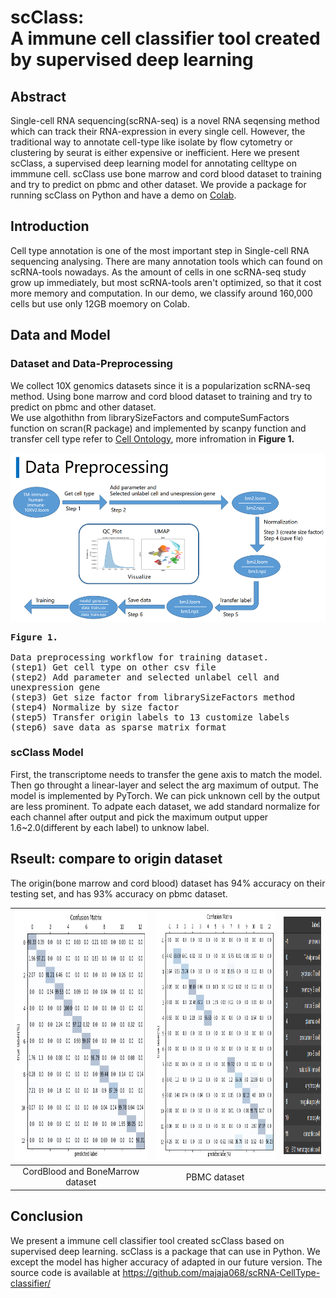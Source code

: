 # scClass: <br>A immune cell classifier tool created by supervised deep learning

## Abstract
Single-cell RNA sequencing(scRNA-seq) is a novel RNA seqensing method which can track their RNA-expression in every single cell. 
However, the traditional way to annotate cell-type like isolate by flow cytometry or clustering by seurat is either expensive or inefficient.
Here we present scClass, a supervised deep learning model for annotating celltype on immmune cell.
scClass use bone marrow and cord blood dataset to training and try to predict on pbmc and other dataset.
We provide a package for running scClass on Python and have a demo on [Colab](https://colab.research.google.com/github/majaja068/scRNA-CellType-classifier/blob/main/scClass_demo.ipynb).

## Introduction
Cell type annotation is one of the most important step in Single-cell RNA sequencing analysing.
There are many annotation tools which can found on scRNA-tools nowadays.
As the amount of cells in one scRNA-seq study grow up immediately,
but most scRNA-tools aren't optimized, so that it cost more memory and computation.
In our demo, we classify around 160,000 cells but use only 12GB moemory on Colab.

## Data and Model

### Dataset and Data-Preprocessing
We collect 10X genomics datasets since it is a popularization scRNA-seq method.
Using bone marrow and cord blood dataset to training and try to predict on pbmc and other dataset.<br>
We use algothithn from librarySizeFactors and computeSumFactors function on scran(R package) and implemented by scanpy function
and transfer cell type refer to [Cell Ontology](https://www.ebi.ac.uk/ols/ontologies/cl), more infromation in <b>Figure 1.</b>
<div align="center">
  <kbd>
    <img src="pic/data_preprocessing.png" width="540" height="270"><br>
    <p align="left">
      <b>Figure 1.</b><br><br>
      Data preprocessing workflow for training dataset.<br>
      (step1) Get cell type on other csv file<br>
      (step2) Add parameter and selected unlabel cell and unexpression gene<br>
      (step3) Get size factor from librarySizeFactors method<br>
      (step4) Normalize by size factor<br>
      (step5) Transfer origin labels to 13 customize labels<br>
      (step6) save data as sparse matrix format<br>
    </p>
  </kbd>
</div>  

### scClass Model
First, the transcriptome needs to transfer the gene axis to match the model.
Then go throught a linear-layer and select the arg maximum of output.
The model is implemented by PyTorch.
We can pick unknown cell by the output are less prominent. 
To adpate each dataset,  we add standard normalize for each channel after output and pick the maximum output upper 1.6~2.0(different by each label) to unknow label.

## Rseult: compare to origin dataset

The origin(bone marrow and cord blood) dataset has 94% accuracy on their testing set, and  has 93% accuracy on pbmc dataset.

<div align="center">
  
| <img src="pic/cb_bm_confusion.png" width="400" height="400">| <img src="pic/pbmc_confusion.png" width="400" height="400">| <img src="pic/label2index.png" width="150" height="380">|
|:-:|:-:|:-:|
| CordBlood and BoneMarrow dataset | PBMC dataset | |
  
</div>

## Conclusion
We present a immune cell classifier tool created scClass based on supervised deep learning.
scClass is a package that can use in Python.
We except the model has higher accuracy of adapted in our future version.
The source code is available at https://github.com/majaja068/scRNA-CellType-classifier/
